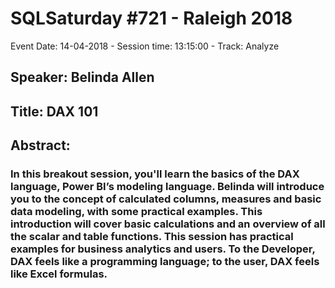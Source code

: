 # SQLSaturday #721 - Raleigh 2018
Event Date: 14-04-2018 - Session time: 13:15:00 - Track: Analyze
## Speaker: Belinda Allen
## Title: DAX 101
## Abstract:
### In this breakout session, you'll learn the basics of the DAX language, Power BI’s modeling language. Belinda will introduce you to the concept of calculated columns, measures and basic data modeling, with some practical examples. This introduction will cover basic calculations and an overview of all the scalar and table functions. This session has practical examples for business analytics and users.  To the Developer, DAX feels like a programming language; to the user, DAX feels like Excel formulas.
